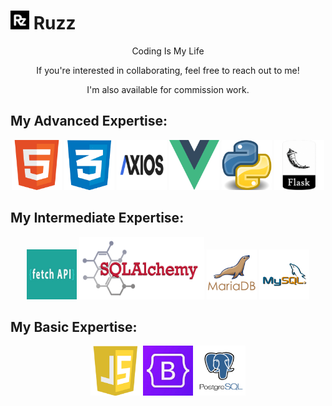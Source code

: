 # <img src="./images/rzlogo.png" alt="ruzz" width="30" height="30"> Ruzz

<p align="center">Coding Is My Life</p>
<p align="center">If you're interested in collaborating, feel free to reach out to me!</h5>
<p align="center">I'm also available for commission work.</p>

## My Advanced Expertise:
<div align="center">
    <img src="./images/html.png" alt="Html" width="80" height="80">
    <img src="./images/css.png" alt="Css" width="80" height="80">
    <img src="./images/axios.png" alt="Axios" width="80" height="80">
    <img src="./images/vuelogo.png" alt="Vue.js Logo" width="80" height="80">
    <img src="./images/pylogo.png" alt="Python" width="80" height="80">
    <img src="./images/flask.png" alt="Flask" width="80" height="80">
</div>

## My Intermediate Expertise:
<div align="center">
    <img src="./images/fetch.png" alt="fetch" width="80" height="80">
    <img src="./images/sqlalchemy.png" alt="sql" width="200" height="100">
    <img src="./images/mariadb-logo.png" alt="mariadb" width="80" height="80">
    <img src="./images/mysql.png" alt="mysql" width="80" height="80">
</div>

## My Basic Expertise:
<div align="center">
    <img src="./images/js.png" alt="Js" width="80" height="80">
    <img src="./images/bootstrap.jpg" alt="bootstrap" width="80" height="80">
    <img src="./images/postgresql.png" alt="postgres" width="80" height="80">
</div>

